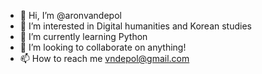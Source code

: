 - 👋 Hi, I’m @aronvandepol
- 👀 I’m interested in Digital humanities and Korean studies
- 🌱 I’m currently learning Python
- 💞️ I’m looking to collaborate on anything!
- 📫 How to reach me vndepol@gmail.com
